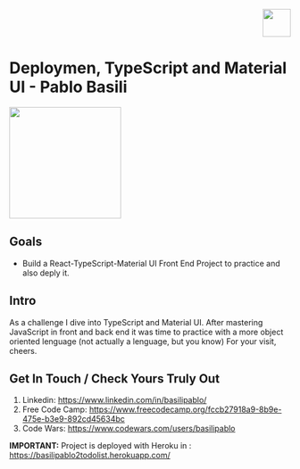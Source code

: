 <p align='right'>
    <img src='https://i.pinimg.com/originals/07/10/67/071067d0181b02da0518ab2be33b1b7f.jpg' height="50"/>
</p>

# Deploymen, TypeScript and Material UI - Pablo Basili

<p align="left">
  <img height="200" src="https://px.cdn.lanueva.com/042020/1587137143643/Pablo%20y%20Elian%20en%20su%20huerta%20de%20Salsipuedes.%20El%20aislamiento%20a%20plena%20naturaleza.jpg" />
</p>

## Goals

- Build a React-TypeScript-Material UI Front End Project to practice and also deply it.

## Intro

As a challenge I dive into TypeScript and Material UI. After mastering JavaScript in front and back end it was time to practice with a more object oriented lenguage (not actually a lenguage, but you know)
For your visit, cheers.

## Get In Touch / Check Yours Truly Out

 1. Linkedin: https://www.linkedin.com/in/basilipablo/
 2. Free Code Camp: https://www.freecodecamp.org/fccb27918a9-8b9e-475e-b3e9-892cd45634bc
 3. Code Wars: https://www.codewars.com/users/basilipablo
 
__IMPORTANT:__ Project is deployed with Heroku in : https://basilipablo2todolist.herokuapp.com/